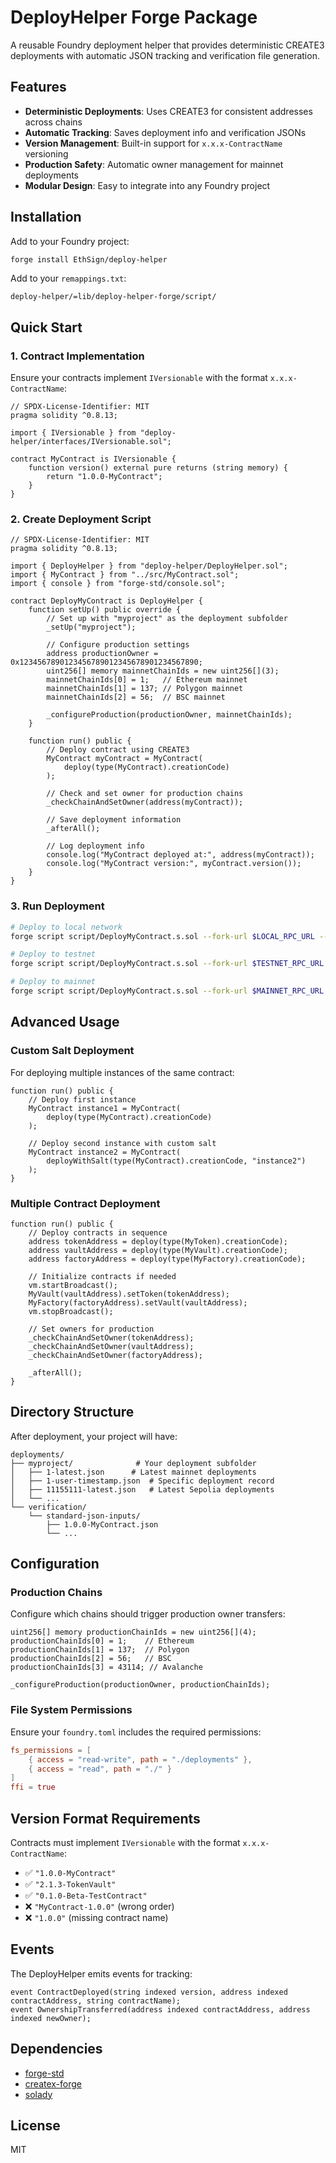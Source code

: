 # DeployHelper Forge Package

A reusable Foundry deployment helper that provides deterministic CREATE3 deployments with automatic JSON tracking and verification file generation.

## Features

- **Deterministic Deployments**: Uses CREATE3 for consistent addresses across chains
- **Automatic Tracking**: Saves deployment info and verification JSONs
- **Version Management**: Built-in support for `x.x.x-ContractName` versioning
- **Production Safety**: Automatic owner management for mainnet deployments
- **Modular Design**: Easy to integrate into any Foundry project

## Installation

Add to your Foundry project:

```bash
forge install EthSign/deploy-helper
```

Add to your `remappings.txt`:
```
deploy-helper/=lib/deploy-helper-forge/script/
```

## Quick Start

### 1. Contract Implementation

Ensure your contracts implement `IVersionable` with the format `x.x.x-ContractName`:

```solidity
// SPDX-License-Identifier: MIT
pragma solidity ^0.8.13;

import { IVersionable } from "deploy-helper/interfaces/IVersionable.sol";

contract MyContract is IVersionable {
    function version() external pure returns (string memory) {
        return "1.0.0-MyContract";
    }
}
```

### 2. Create Deployment Script

```solidity
// SPDX-License-Identifier: MIT
pragma solidity ^0.8.13;

import { DeployHelper } from "deploy-helper/DeployHelper.sol";
import { MyContract } from "../src/MyContract.sol";
import { console } from "forge-std/console.sol";

contract DeployMyContract is DeployHelper {
    function setUp() public override {
        // Set up with "myproject" as the deployment subfolder
        _setUp("myproject");
        
        // Configure production settings
        address productionOwner = 0x1234567890123456789012345678901234567890;
        uint256[] memory mainnetChainIds = new uint256[](3);
        mainnetChainIds[0] = 1;   // Ethereum mainnet
        mainnetChainIds[1] = 137; // Polygon mainnet
        mainnetChainIds[2] = 56;  // BSC mainnet
        
        _configureProduction(productionOwner, mainnetChainIds);
    }
    
    function run() public {
        // Deploy contract using CREATE3
        MyContract myContract = MyContract(
            deploy(type(MyContract).creationCode)
        );
        
        // Check and set owner for production chains
        _checkChainAndSetOwner(address(myContract));
        
        // Save deployment information
        _afterAll();
        
        // Log deployment info
        console.log("MyContract deployed at:", address(myContract));
        console.log("MyContract version:", myContract.version());
    }
}
```

### 3. Run Deployment

```bash
# Deploy to local network
forge script script/DeployMyContract.s.sol --fork-url $LOCAL_RPC_URL --broadcast

# Deploy to testnet
forge script script/DeployMyContract.s.sol --fork-url $TESTNET_RPC_URL --broadcast --verify

# Deploy to mainnet
forge script script/DeployMyContract.s.sol --fork-url $MAINNET_RPC_URL --broadcast --verify
```

## Advanced Usage

### Custom Salt Deployment

For deploying multiple instances of the same contract:

```solidity
function run() public {
    // Deploy first instance
    MyContract instance1 = MyContract(
        deploy(type(MyContract).creationCode)
    );
    
    // Deploy second instance with custom salt
    MyContract instance2 = MyContract(
        deployWithSalt(type(MyContract).creationCode, "instance2")
    );
}
```

### Multiple Contract Deployment

```solidity
function run() public {
    // Deploy contracts in sequence
    address tokenAddress = deploy(type(MyToken).creationCode);
    address vaultAddress = deploy(type(MyVault).creationCode);
    address factoryAddress = deploy(type(MyFactory).creationCode);
    
    // Initialize contracts if needed
    vm.startBroadcast();
    MyVault(vaultAddress).setToken(tokenAddress);
    MyFactory(factoryAddress).setVault(vaultAddress);
    vm.stopBroadcast();
    
    // Set owners for production
    _checkChainAndSetOwner(tokenAddress);
    _checkChainAndSetOwner(vaultAddress);
    _checkChainAndSetOwner(factoryAddress);
    
    _afterAll();
}
```

## Directory Structure

After deployment, your project will have:

```
deployments/
├── myproject/              # Your deployment subfolder
│   ├── 1-latest.json      # Latest mainnet deployments
│   ├── 1-user-timestamp.json  # Specific deployment record
│   ├── 11155111-latest.json   # Latest Sepolia deployments
│   └── ...
└── verification/
    └── standard-json-inputs/
        ├── 1.0.0-MyContract.json
        └── ...
```

## Configuration

### Production Chains

Configure which chains should trigger production owner transfers:

```solidity
uint256[] memory productionChainIds = new uint256[](4);
productionChainIds[0] = 1;    // Ethereum
productionChainIds[1] = 137;  // Polygon
productionChainIds[2] = 56;   // BSC
productionChainIds[3] = 43114; // Avalanche

_configureProduction(productionOwner, productionChainIds);
```

### File System Permissions

Ensure your `foundry.toml` includes the required permissions:

```toml
fs_permissions = [
    { access = "read-write", path = "./deployments" },
    { access = "read", path = "./" }
]
ffi = true
```

## Version Format Requirements

Contracts must implement `IVersionable` with the format `x.x.x-ContractName`:

- ✅ `"1.0.0-MyContract"`
- ✅ `"2.1.3-TokenVault"`
- ✅ `"0.1.0-Beta-TestContract"`
- ❌ `"MyContract-1.0.0"` (wrong order)
- ❌ `"1.0.0"` (missing contract name)

## Events

The DeployHelper emits events for tracking:

```solidity
event ContractDeployed(string indexed version, address indexed contractAddress, string contractName);
event OwnershipTransferred(address indexed contractAddress, address indexed newOwner);
```

## Dependencies

- [forge-std](https://github.com/foundry-rs/forge-std)
- [createx-forge](https://github.com/radeksvarz/createx-forge)
- [solady](https://github.com/Vectorized/solady)

## License

MIT